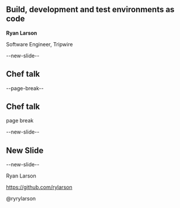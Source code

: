 ## Build, development and test environments as code

**Ryan Larson**

Software Engineer, Tripwire

--new-slide--

## Chef talk

--page-break--

## Chef talk

page break

--new-slide--

## New Slide

--new-slide--

Ryan Larson

https://github.com/rylarson

@ryrylarson
